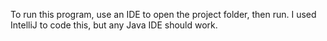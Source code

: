 To run this program, use an IDE to open the project folder, then run. I used IntelliJ to code this, but any Java IDE should work.
